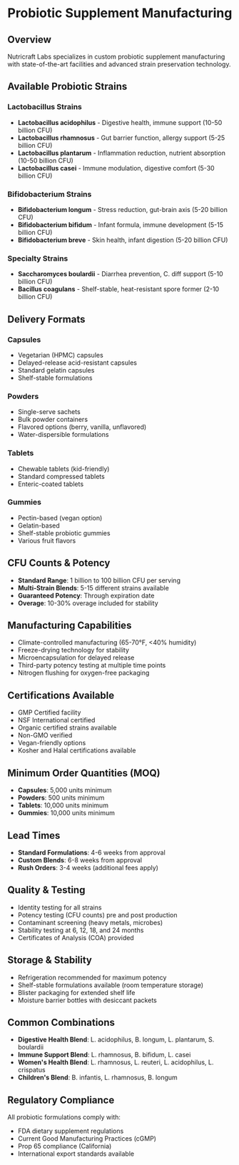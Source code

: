# Probiotic Supplement Manufacturing

## Overview

Nutricraft Labs specializes in custom probiotic supplement manufacturing with state-of-the-art facilities and advanced strain preservation technology.

## Available Probiotic Strains

### Lactobacillus Strains
- **Lactobacillus acidophilus** - Digestive health, immune support (10-50 billion CFU)
- **Lactobacillus rhamnosus** - Gut barrier function, allergy support (5-25 billion CFU)
- **Lactobacillus plantarum** - Inflammation reduction, nutrient absorption (10-50 billion CFU)
- **Lactobacillus casei** - Immune modulation, digestive comfort (5-30 billion CFU)

### Bifidobacterium Strains
- **Bifidobacterium longum** - Stress reduction, gut-brain axis (5-20 billion CFU)
- **Bifidobacterium bifidum** - Infant formula, immune development (5-15 billion CFU)
- **Bifidobacterium breve** - Skin health, infant digestion (5-20 billion CFU)

### Specialty Strains
- **Saccharomyces boulardii** - Diarrhea prevention, C. diff support (5-10 billion CFU)
- **Bacillus coagulans** - Shelf-stable, heat-resistant spore former (2-10 billion CFU)

## Delivery Formats

### Capsules
- Vegetarian (HPMC) capsules
- Delayed-release acid-resistant capsules
- Standard gelatin capsules
- Shelf-stable formulations

### Powders
- Single-serve sachets
- Bulk powder containers
- Flavored options (berry, vanilla, unflavored)
- Water-dispersible formulations

### Tablets
- Chewable tablets (kid-friendly)
- Standard compressed tablets
- Enteric-coated tablets

### Gummies
- Pectin-based (vegan option)
- Gelatin-based
- Shelf-stable probiotic gummies
- Various fruit flavors

## CFU Counts & Potency

- **Standard Range**: 1 billion to 100 billion CFU per serving
- **Multi-Strain Blends**: 5-15 different strains available
- **Guaranteed Potency**: Through expiration date
- **Overage**: 10-30% overage included for stability

## Manufacturing Capabilities

- Climate-controlled manufacturing (65-70°F, <40% humidity)
- Freeze-drying technology for stability
- Microencapsulation for delayed release
- Third-party potency testing at multiple time points
- Nitrogen flushing for oxygen-free packaging

## Certifications Available

- GMP Certified facility
- NSF International certified
- Organic certified strains available
- Non-GMO verified
- Vegan-friendly options
- Kosher and Halal certifications available

## Minimum Order Quantities (MOQ)

- **Capsules**: 5,000 units minimum
- **Powders**: 500 units minimum
- **Tablets**: 10,000 units minimum
- **Gummies**: 10,000 units minimum

## Lead Times

- **Standard Formulations**: 4-6 weeks from approval
- **Custom Blends**: 6-8 weeks from approval
- **Rush Orders**: 3-4 weeks (additional fees apply)

## Quality & Testing

- Identity testing for all strains
- Potency testing (CFU counts) pre and post production
- Contaminant screening (heavy metals, microbes)
- Stability testing at 6, 12, 18, and 24 months
- Certificates of Analysis (COA) provided

## Storage & Stability

- Refrigeration recommended for maximum potency
- Shelf-stable formulations available (room temperature storage)
- Blister packaging for extended shelf life
- Moisture barrier bottles with desiccant packets

## Common Combinations

- **Digestive Health Blend**: L. acidophilus, B. longum, L. plantarum, S. boulardii
- **Immune Support Blend**: L. rhamnosus, B. bifidum, L. casei
- **Women's Health Blend**: L. rhamnosus, L. reuteri, L. acidophilus, L. crispatus
- **Children's Blend**: B. infantis, L. rhamnosus, B. longum

## Regulatory Compliance

All probiotic formulations comply with:
- FDA dietary supplement regulations
- Current Good Manufacturing Practices (cGMP)
- Prop 65 compliance (California)
- International export standards available
